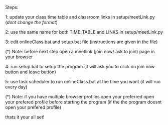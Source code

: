 Steps:

1: update your class time table and classroom links in setup/meetLink.py (*dont change the format*)

2: use the same name for both TIME_TABLE and LINKS in setup/meetLink.py

3: edit onlineClass.bat and setup.bat file (instructions are given in the file)

(*) Note: before next step open a meetlink (join now/ ask to join) page in your browser 

4: run setup.bat to setup the program (it will ask you to click on join now button and leave button)

5: use task scheduler to run onlineClass.bat at the time you want (it will run every day)

(*) Note: if you have multiple browser profiles open your preferred open your prefered profile before starting the program (if the the program doesnt open your prefered profile) 


thats it your all set!
